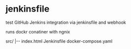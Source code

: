 # jenkinsfile
 test GitHub Jenkins integration
 via jenkinsfile and webhook

 runs dockr conatiner with ngnix


 src/
  |-- index.html
 Jenkinsfile
 docker-compose.yaml
